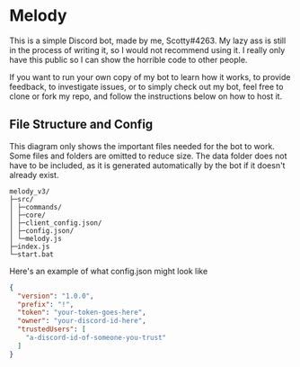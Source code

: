 # Melody

This is a simple Discord bot, made by me, Scotty#4263. My lazy ass is still in the process of writing it, so I would not recommend using it. I really only have this public so I can show the horrible code to other people.

If you want to run your own copy of my bot to learn how it works, to provide feedback, to investigate issues, or to simply check out my bot, feel free to clone or fork my repo, and follow the instructions below on how to host it. 

## File Structure and Config

This diagram only shows the important files needed for the bot to work. Some files and folders are omitted to reduce size.
The data folder does not have to be included, as it is generated automatically by the bot if it doesn't already exist.
```
melody_v3/
├─src/
│ ├─commands/
│ ├─core/
│ ├─client_config.json/
│ ├─config.json/
│ └─melody.js
├─index.js
└─start.bat
```

Here's an example of what config.json might look like
```json
{
  "version": "1.0.0",
  "prefix": "!",
  "token": "your-token-goes-here",
  "owner": "your-discord-id-here",
  "trustedUsers": [
    "a-discord-id-of-someone-you-trust"
  ]
}
```
